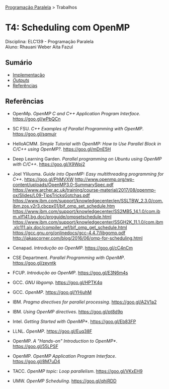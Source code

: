 [Programação Paralela](https://github.com/AndreaInfUFSM/elc139-2018a) > Trabalhos

# T4: Scheduling com OpenMP

Disciplina: ELC139 - Programação Paralela <br/>
Aluno: Rhauani Weber Aita Fazul

## Sumário

- [Implementação](#implementação)
- [_Outputs_](#outputs)
- [Referências](#referencias)


<!-- REFERÊNCIAS -->
<a name="referencias"></a>
## Referências 
- OpenMp. <i>OpenMP C and C++ Application Program Interface</i>. https://goo.gl/wPbQCn
- SC FSU. <i>C++ Examples of Parallel Programming with OpenMP</i>. https://goo.gl/sqmujr
- HelloACMM. <i>Simple Tutorial with OpenMP: How to Use Parallel Block in C/C++ using OpenMP?</i>. https://goo.gl/mDnE5H
- Deep Learning Garden. <i>Parallel programming on Ubuntu using OpenMP with C/C++</i>. https://goo.gl/X9Wpj2
- Joel Yliluoma. <i>Guide into OpenMP: Easy multithreading programming for C++</i>. https://goo.gl/PhMVXW
http://www.openmp.org/wp-content/uploads/OpenMP3.0-SummarySpec.pdf
https://www.archer.ac.uk/training/course-material/2017/08/openmp-ox/Slides/L09-TipsTricksGotchas.pdf
https://www.ibm.com/support/knowledgecenter/en/SSLTBW_2.3.0/com.ibm.zos.v2r3.cbcpx01/bif_omp_set_schedule.htm
https://www.ibm.com/support/knowledgecenter/SS2MB5_14.1.0/com.ibm.xlf141.bg.doc/proguide/ompsetschedule.html
https://www.ibm.com/support/knowledgecenter/SSGH2K_11.1.0/com.ibm.xlc111.aix.doc/compiler_ref/bif_omp_get_schedule.html
https://gcc.gnu.org/onlinedocs/gcc-4.4.7/libgomp.pdf
http://jakascorner.com/blog/2016/06/omp-for-scheduling.html

- Cenapad. <i>Introdução ao OpenMP</i>. https://goo.gl/cC4nCm
- CSE Department. <i>Parallel Programming with OpenMP</i>. https://goo.gl/zeyntk
- FCUP. <i>Introdução ao OpenMP</i>. https://goo.gl/E3N6m4s
- GCC. <i>GNU libgomp</i>. https://goo.gl/HPTK4q
- GCC. <i>OpenMP</i>. https://goo.gl/YHjuhM
- IBM. <i>Pragma directives for parallel processing</i>. https://goo.gl/A2V1a2
- IBM. <i>Using OpenMP directives</i>. https://goo.gl/pt8d9p
- Intel. <i>Getting Started with OpenMP*</i>. https://goo.gl/Eb83FP
- LLNL. <i>OpenMP</i>. https://goo.gl/Euq38F
- OpenMP. <i>A "Hands-on" Introduction to OpenMP*</i>. https://goo.gl/55LPSF
- OpenMP. <i>OpenMP Application Program Interface</i>. https://goo.gl/8M7uD4
- TACC. <i>OpenMP topic: Loop parallelism</i>. https://goo.gl/VKxEH9
- UMW. <i>OpenMP Scheduling</i>. https://goo.gl/qhiRDD
